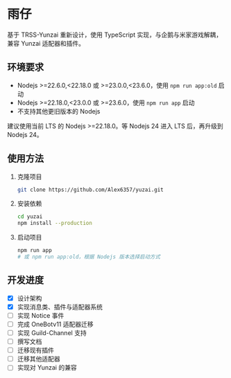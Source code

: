 # 雨仔

基于 TRSS-Yunzai 重新设计，使用 TypeScript 实现，与企鹅与米家游戏解耦，兼容 Yunzai 适配器和插件。

## 环境要求

- Nodejs >=22.6.0,<22.18.0 或 >=23.0.0,<23.6.0，使用 `npm run app:old` 启动
- Nodejs >=22.18.0,<23.0.0 或 >=23.6.0，使用 `npm run app` 启动
- 不支持其他更旧版本的 Nodejs

建议使用当前 LTS 的 Nodejs >=22.18.0。等 Nodejs 24 进入 LTS 后，再升级到 Nodejs 24。

## 使用方法

1. 克隆项目

   ```bash
   git clone https://github.com/Alex6357/yuzai.git
   ```

2. 安装依赖

   ```bash
   cd yuzai
   npm install --production
   ```

3. 启动项目

   ```bash
   npm run app
   # 或 npm run app:old，根据 Nodejs 版本选择启动方式
   ```

## 开发进度

- [x] 设计架构
- [x] 实现消息类、插件与适配器系统
- [ ] 实现 Notice 事件
- [ ] 完成 OneBotv11 适配器迁移
- [ ] 实现 Guild-Channel 支持
- [ ] 撰写文档
- [ ] 迁移现有插件
- [ ] 迁移其他适配器
- [ ] 实现对 Yunzai 的兼容

